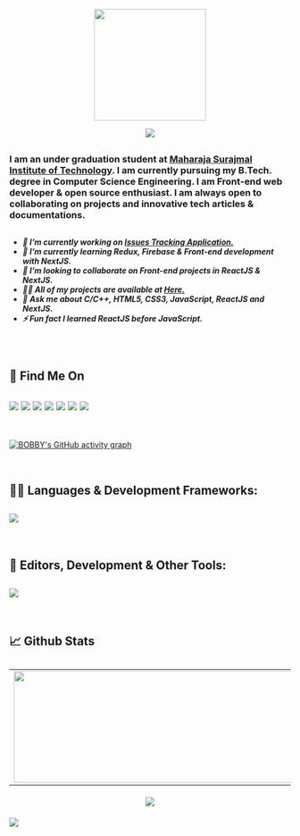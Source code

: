 <p align = "center">
<img src = "https://user-images.githubusercontent.com/87887741/138137569-c03af614-7c08-43d8-b2ad-4ea28864022f.gif" width = "200" height = "200">
</p>
<p align = "center">
<img src = "https://user-images.githubusercontent.com/87887741/182469072-8cc79563-5bfa-469f-9366-501a08ba4407.png">
</p>
<h2></h2>
<h3 align="left">I am an under graduation student at <a href="https://www.msit.in/" target="_blank">Maharaja Surajmal Institute of Technology</a>. I am currently pursuing my B.Tech. degree in Computer Science Engineering. I am Front-end web developer & open source enthusiast. I am always open to collaborating on projects and innovative tech articles & documentations.</h3>
<h2></h2>

<h5>


- 🔭 I’m currently working on [Issues Tracking Application.](https://kashyap-issue-tracker.vercel.app/)
- 🌱 I’m currently learning **Redux, Firebase & Front-end development with NextJS**.
- 👯 I’m looking to collaborate on **Front-end projects in ReactJS & NextJS**.
- 👨‍💻 All of my projects are available at [Here.](https://github.com/kashyap1905)
- 💬 Ask me about **C/C++, HTML5, CSS3, JavaScript, ReactJS and NextJS**.
- ⚡ Fun fact **I learned ReactJS before JavaScript.**

</h5>
<h2></h2>
<br />

<h2 align="left">🔗 Find Me On</h2>
<h2>
<a href="mailto:bobby.kumar.1905@gmail.com"><img src="https://img.shields.io/badge/Gmail-D14836?style=for-the-badge&logo=gmail&logoColor=white"></a>
<a href="http://linkedin.com/in/bobby-kumar-0a11761b9"><img src="https://img.shields.io/badge/LinkedIn-0077B5?style=for-the-badge&logo=linkedin&logoColor=white"></a>
<a href="https://www.instagram.com/__kashyap02/"><img src="https://img.shields.io/badge/Instagram-E4405F?style=for-the-badge&logo=instagram&logoColor=white"></a>
<a href="https://twitter.com/Kashyap1905"><img src="https://img.shields.io/badge/Twitter-1DA1F2?style=for-the-badge&logo=twitter&logoColor=white"></a>
<a href="https://t.me/Kashyap1905"><img src="https://img.shields.io/badge/Telegram-2CA5E0?style=for-the-badge&logo=telegram&logoColor=white"></a>
<a href="https://discordapp.com/users/817306916949983232"><img src="https://img.shields.io/badge/Discord-7289DA?style=for-the-badge&logo=discord&logoColor=white"></a>
<a href="https://www.hackerrank.com/kashyap_02"><img src="https://img.shields.io/badge/-Hackerrank-2EC866?style=for-the-badge&logo=HackerRank&logoColor=white"></a>
</h2>
<br />

[![BOBBY's GitHub activity graph](https://activity-graph.herokuapp.com/graph?username=kashyap1905&bg_color=000000&line=00FF6E&point=FFFFFF&custom_title=My%20Github%20Contribution%20Graph&area=true&area_color=00FF6E&radius=2&theme=redical)](https://github.com/kashyap1905)

<br />
<h2 align="left">👨‍💻 Languages & Development Frameworks:</h2>
<h2>
<img src="https://skillicons.dev/icons?i=c,cpp,java,html,css,javascript,typescript,react,redux,next,tailwind,markdown">
</h2>
<br />
<h2 align="left">📄 Editors, Development & Other Tools:</h2>
<h2>
<img src="https://skillicons.dev/icons?i=vscode,visualstudio,atom,idea,git,github,vite,firebase,vercel">
</h2>
<br />

<h2 align="left">📈 Github Stats</h2>
<h2>
<table>
<tr>
<td>
<img src="https://github-readme-stats.vercel.app/api?username=kashyap1905&include_all_commits=true&count_private=true&show_icons=true&line_height=25&theme=radical&hide_border=true" width="500" height="200" />
</td>
<td>
<img align="center" src="https://github-readme-streak-stats.herokuapp.com/?user=kashyap1905&theme=radical&hide_border=true" width="500" height="200" />
</td>
</tr>
</table>
<p align="center">
<img src="https://github-readme-stats.vercel.app/api/top-langs?username=kashyap1905&show_icons=true&locale=en&langs_count=6&theme=radical" />
</p>
<img src="https://raw.githubusercontent.com/Trilokia/Trilokia/379277808c61ef204768a61bbc5d25bc7798ccf1/bottom_header.svg" />
